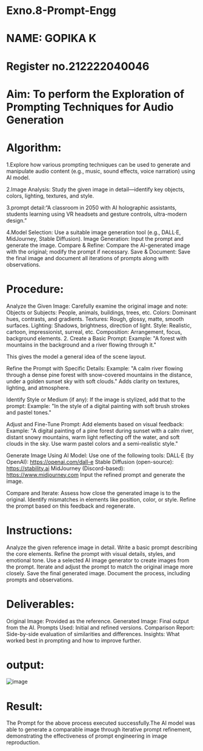 # Exno.8-Prompt-Engg
# NAME: GOPIKA K
# Register no.212222040046
# Aim: To perform the Exploration of Prompting Techniques for Audio Generation
# Algorithm: 
1.Explore how various prompting techniques can be used to generate and manipulate audio content (e.g., music, sound effects, voice narration) using AI model.

2.Image Analysis: Study the given image in detail—identify key objects, colors, lighting, textures, and style.

3.prompt detail:“A classroom in 2050 with AI holographic assistants, students learning using VR headsets and gesture controls, ultra-modern design.”

4.Model Selection: Use a suitable image generation tool (e.g., DALL·E, MidJourney, Stable Diffusion). Image Generation: Input the prompt and generate the image. Compare & Refine: Compare the AI-generated image with the original; modify the prompt if necessary. Save & Document: Save the final image and document all iterations of prompts along with observations.
# Procedure:
Analyze the Given Image: Carefully examine the original image and note:
Objects or Subjects: People, animals, buildings, trees, etc. Colors: Dominant hues, contrasts, and gradients. Textures: Rough, glossy, matte, smooth surfaces. Lighting: Shadows, brightness, direction of light. Style: Realistic, cartoon, impressionist, surreal, etc. Composition: Arrangement, focus, background elements. 2. Create a Basic Prompt: Example: "A forest with mountains in the background and a river flowing through it."

This gives the model a general idea of the scene layout.

Refine the Prompt with Specific Details: Example: "A calm river flowing through a dense pine forest with snow-covered mountains in the distance, under a golden sunset sky with soft clouds."
Adds clarity on textures, lighting, and atmosphere.

Identify Style or Medium (if any): If the image is stylized, add that to the prompt:
Example: "In the style of a digital painting with soft brush strokes and pastel tones."

Adjust and Fine-Tune Prompt: Add elements based on visual feedback:
Example: "A digital painting of a pine forest during sunset with a calm river, distant snowy mountains, warm light reflecting off the water, and soft clouds in the sky. Use warm pastel colors and a semi-realistic style."

Generate Image Using AI Model: Use one of the following tools:
DALL·E (by OpenAI): https://openai.com/dall-e Stable Diffusion (open-source): https://stability.ai MidJourney (Discord-based): https://www.midjourney.com Input the refined prompt and generate the image.

Compare and Iterate: Assess how close the generated image is to the original. Identify mismatches in elements like position, color, or style. Refine the prompt based on this feedback and regenerate.
# Instructions:
Analyze the given reference image in detail. Write a basic prompt describing the core elements. Refine the prompt with visual details, styles, and emotional tone. Use a selected AI image generator to create images from the prompt. Iterate and adjust the prompt to match the original image more closely. Save the final generated image. Document the process, including prompts and observations.

# Deliverables:
Original Image: Provided as the reference. Generated Image: Final output from the AI. Prompts Used: Initial and refined versions. Comparison Report: Side-by-side evaluation of similarities and differences. Insights: What worked best in prompting and how to improve further.
# output:
![image](https://github.com/user-attachments/assets/f63cf14b-61b7-47ab-bfb9-022785909f11)
# Result: 
The Prompt for the above process executed successfully.The AI model was able to generate a comparable image through iterative prompt refinement, demonstrating the effectiveness of prompt engineering in image reproduction.
